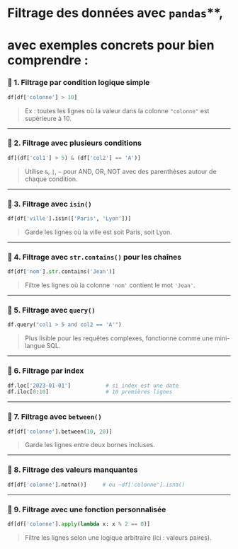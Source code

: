# Filtrage des données avec `pandas`**, 
# avec exemples concrets pour bien comprendre :

### 🔹 1. **Filtrage par condition logique simple**
```python
df[df['colonne'] > 10]
```

> Ex : toutes les lignes où la valeur dans la colonne `"colonne"` est supérieure à 10.

---

### 🔹 2. **Filtrage avec plusieurs conditions**
```python
df[(df['col1'] > 5) & (df['col2'] == 'A')]
```

> Utilise `&`, `|`, `~` pour AND, OR, NOT avec des parenthèses autour de chaque condition.

---

### 🔹 3. **Filtrage avec `isin()`**
```python
df[df['ville'].isin(['Paris', 'Lyon'])]
```

> Garde les lignes où la ville est soit Paris, soit Lyon.

---

### 🔹 4. **Filtrage avec `str.contains()` pour les chaînes**
```python
df[df['nom'].str.contains('Jean')]
```

> Filtre les lignes où la colonne `'nom'` contient le mot `'Jean'`.

---

### 🔹 5. **Filtrage avec `query()`**
```python
df.query("col1 > 5 and col2 == 'A'")
```

> Plus lisible pour les requêtes complexes, fonctionne comme une mini-langue SQL.

---

### 🔹 6. **Filtrage par index**
```python
df.loc['2023-01-01']           # si index est une date
df.iloc[0:10]                  # 10 premières lignes
```

---

### 🔹 7. **Filtrage avec `between()`**
```python
df[df['colonne'].between(10, 20)]
```

> Garde les lignes entre deux bornes incluses.

---

### 🔹 8. **Filtrage des valeurs manquantes**
```python
df[df['colonne'].notna()]     # ou ~df['colonne'].isna()
```

---

### 🔹 9. **Filtrage avec une fonction personnalisée**
```python
df[df['colonne'].apply(lambda x: x % 2 == 0)]
```

> Filtre les lignes selon une logique arbitraire (ici : valeurs paires).
